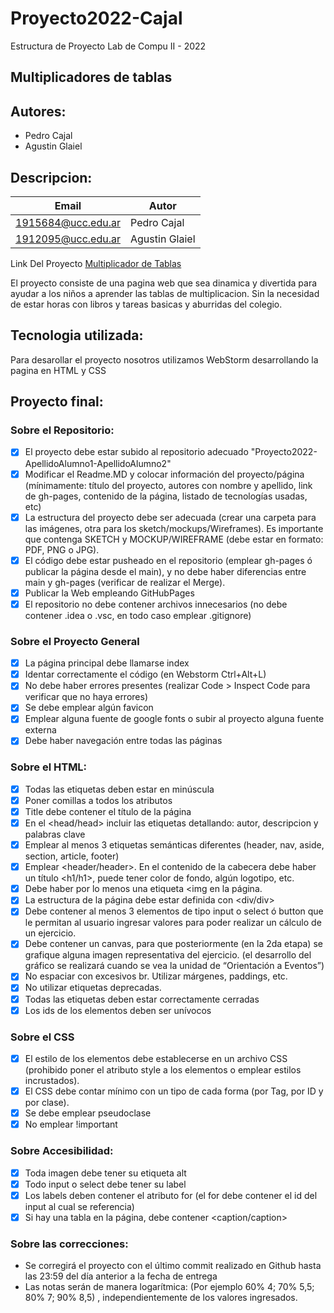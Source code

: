 # Proyecto2022-Cajal
Estructura de Proyecto Lab de Compu II - 2022

## Multiplicadores de tablas

## Autores:
* Pedro Cajal
* Agustin Glaiel
## Descripcion:

| Email | Autor         |
|-------|---------------|
| 1915684@ucc.edu.ar | Pedro Cajal   |
 |1912095@ucc.edu.ar | Agustin Glaiel |

Link Del Proyecto [Multiplicador de Tablas](https://ucc-labcompu2-historico.github.io/proyecto2022-Cajal-Glaiel/Index.html)

El proyecto consiste de una pagina web que sea dinamica y divertida para ayudar a los niños a aprender las tablas de multiplicacion. Sin la necesidad de estar horas con libros y tareas basicas y aburridas del colegio.
## Tecnologia utilizada:
Para desarollar el proyecto nosotros utilizamos WebStorm desarrollando la pagina en HTML y CSS
## Proyecto final:
### Sobre el Repositorio:
- [x] El proyecto debe estar subido al repositorio adecuado "Proyecto2022-ApellidoAlumno1-ApellidoAlumno2"
- [x] Modificar el Readme.MD y colocar información del proyecto/página (mínimamente: título del proyecto, autores con nombre y apellido, link de gh-pages, contenido de la página, listado de tecnologías usadas, etc)
- [x] La estructura del proyecto debe ser adecuada (crear una carpeta para las imágenes, otra para los sketch/mockups/Wireframes). Es importante que contenga SKETCH y MOCKUP/WIREFRAME (debe estar en formato: PDF, PNG o JPG).
- [x] El código debe estar pusheado en el repositorio (emplear gh-pages ó publicar la página desde el main), y no debe haber diferencias entre main y gh-pages (verificar de realizar el Merge).
- [x] Publicar la Web empleando GitHubPages
- [x] El repositorio no debe contener archivos innecesarios (no debe contener .idea o .vsc, en todo caso emplear .gitignore)
### Sobre el Proyecto General
- [x] La página principal debe llamarse index
- [x] Identar correctamente el código (en Webstorm Ctrl+Alt+L)
- [x] No debe haber errores presentes (realizar Code > Inspect Code para verificar que no haya errores)
- [x] Se debe emplear algún favicon
- [x] Emplear alguna fuente de google fonts o subir al proyecto alguna fuente externa
- [x] Debe haber navegación entre todas las páginas
### Sobre el HTML:
- [x] Todas las etiquetas deben estar en minúscula
- [x] Poner comillas a todos los atributos
- [x] Title debe contener el título de la página
- [x] En el <head/head> incluir las etiquetas <meta> detallando: autor, descripcion y palabras clave
- [x] Emplear al menos 3 etiquetas semánticas diferentes (header, nav, aside, section, article, footer)
- [x] Emplear <header/header>. En el contenido de la cabecera debe haber un título <h1/h1>, puede tener color de fondo, algún logotipo, etc.
- [x] Debe haber por lo menos una etiqueta <img en la página.
- [x] La estructura de la página debe estar definida con <div/div>
- [x] Debe contener al menos 3 elementos de tipo input o select ó button que le permitan al usuario ingresar valores para poder realizar un cálculo de un ejercicio.
- [x] Debe contener un canvas, para que posteriormente (en la 2da etapa) se grafique alguna imagen representativa del ejercicio. (el desarrollo del gráfico se realizará cuando se vea la unidad de “Orientación a Eventos”)
- [x] No espaciar con excesivos br. Utilizar márgenes, paddings, etc.
- [x] No utilizar etiquetas deprecadas.
- [x] Todas las etiquetas deben estar correctamente cerradas
- [x] Los ids de los elementos deben ser unívocos
### Sobre el CSS
- [x] El estilo de los elementos debe establecerse en un archivo CSS (prohibido poner el atributo style a los elementos o emplear estilos incrustados).
- [x] El CSS debe contar mínimo con un tipo de cada forma (por Tag, por ID y por clase).
- [x] Se debe emplear pseudoclase
- [x] No emplear !important
### Sobre Accesibilidad:
- [x] Toda imagen debe tener su etiqueta alt
- [x] Todo input o select debe tener su label
- [x] Los labels deben contener el atributo for (el for debe contener el id del input al cual se referencia)
- [x] Si hay una tabla en la página, debe contener <caption/caption>
### Sobre las correcciones:
* Se corregirá el proyecto con el último commit realizado en Github hasta las 23:59 del día anterior a la fecha de entrega
* Las notas serán de manera logarítmica: (Por ejemplo 60% 4; 70% 5,5; 80% 7; 90% 8,5) , independientemente de los valores ingresados.
